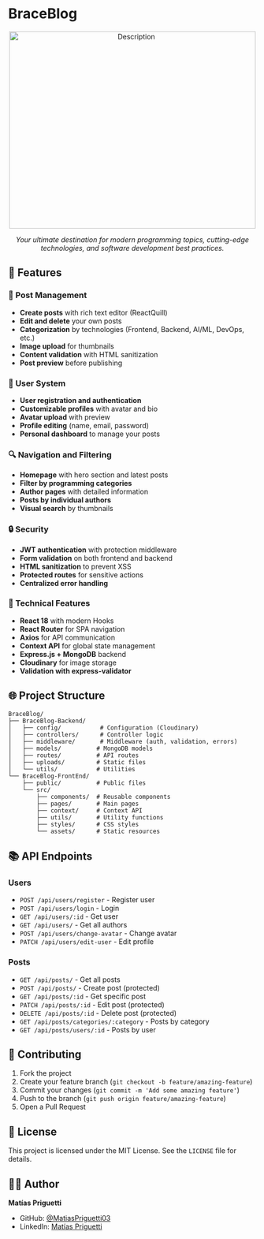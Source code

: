 # BraceBlog

<div align="center">
  <img src="https://github.com/user-attachments/assets/e418763c-f028-42bb-84ac-8577cd86632e" alt="Description" width="500" height="400">
  <p><em>Your ultimate destination for modern programming topics, cutting-edge technologies, and software development best practices.</em></p>
</div>

## 🚀 Features

### 📝 Post Management
- **Create posts** with rich text editor (ReactQuill)
- **Edit and delete** your own posts
- **Categorization** by technologies (Frontend, Backend, AI/ML, DevOps, etc.)
- **Image upload** for thumbnails
- **Content validation** with HTML sanitization
- **Post preview** before publishing

### 👤 User System
- **User registration and authentication**
- **Customizable profiles** with avatar and bio
- **Avatar upload** with preview
- **Profile editing** (name, email, password)
- **Personal dashboard** to manage your posts

### 🔍 Navigation and Filtering
- **Homepage** with hero section and latest posts
- **Filter by programming categories**
- **Author pages** with detailed information
- **Posts by individual authors**
- **Visual search** by thumbnails

### 🔒 Security
- **JWT authentication** with protection middleware
- **Form validation** on both frontend and backend
- **HTML sanitization** to prevent XSS
- **Protected routes** for sensitive actions
- **Centralized error handling**

### 📱 Technical Features
- **React 18** with modern Hooks
- **React Router** for SPA navigation
- **Axios** for API communication
- **Context API** for global state management
- **Express.js + MongoDB** backend
- **Cloudinary** for image storage
- **Validation with express-validator**

## 🌐 Project Structure

```
BraceBlog/
├── BraceBlog-Backend/
│   ├── config/           # Configuration (Cloudinary)
│   ├── controllers/      # Controller logic
│   ├── middleware/       # Middleware (auth, validation, errors)
│   ├── models/          # MongoDB models
│   ├── routes/          # API routes
│   ├── uploads/         # Static files
│   └── utils/           # Utilities
└── BraceBlog-FrontEnd/
    ├── public/          # Public files
    └── src/
        ├── components/  # Reusable components
        ├── pages/       # Main pages
        ├── context/     # Context API
        ├── utils/       # Utility functions
        ├── styles/      # CSS styles
        └── assets/      # Static resources
```

## 📚 API Endpoints

### Users
- `POST /api/users/register` - Register user
- `POST /api/users/login` - Login
- `GET /api/users/:id` - Get user
- `GET /api/users/` - Get all authors
- `POST /api/users/change-avatar` - Change avatar
- `PATCH /api/users/edit-user` - Edit profile

### Posts
- `GET /api/posts/` - Get all posts
- `POST /api/posts/` - Create post (protected)
- `GET /api/posts/:id` - Get specific post
- `PATCH /api/posts/:id` - Edit post (protected)
- `DELETE /api/posts/:id` - Delete post (protected)
- `GET /api/posts/categories/:category` - Posts by category
- `GET /api/posts/users/:id` - Posts by user

## 🤝 Contributing

1. Fork the project
2. Create your feature branch (`git checkout -b feature/amazing-feature`)
3. Commit your changes (`git commit -m 'Add some amazing feature'`)
4. Push to the branch (`git push origin feature/amazing-feature`)
5. Open a Pull Request

## 📄 License

This project is licensed under the MIT License. See the `LICENSE` file for details.

## 👨‍💻 Author

**Matías Priguetti**
- GitHub: [@MatiasPriguetti03](https://github.com/MatiasPriguetti03)
- LinkedIn: [Matías Priguetti](https://www.linkedin.com/in/mat%C3%ADas-priguetti/)

